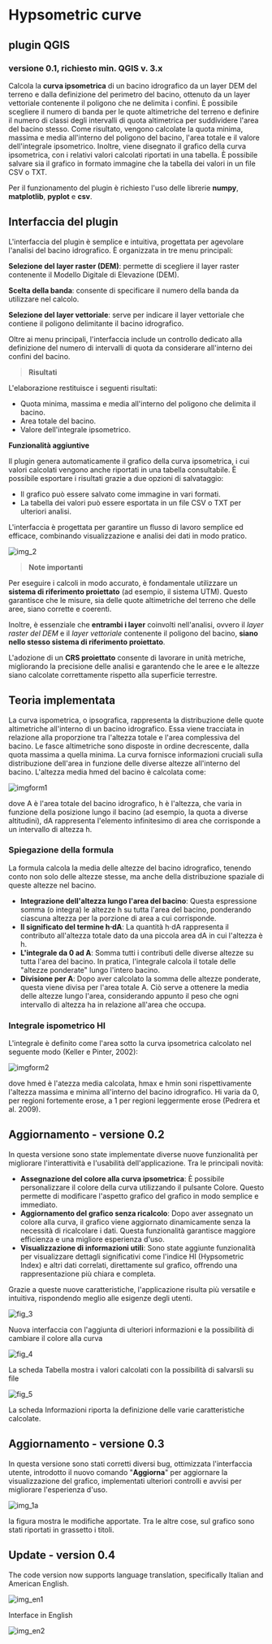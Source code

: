 # Hypsometric curve 
## plugin QGIS
### versione 0.1, richiesto min. QGIS v. 3.x

Calcola la **curva ipsometrica** di un bacino idrografico da un layer DEM del terreno e dalla definizione del perimetro del bacino, ottenuto da un layer vettoriale contenente il poligono che ne delimita i confini. È possibile scegliere il numero di banda per le quote altimetriche del terreno e definire il numero di classi degli intervalli di quota altimetrica per suddividere l'area del bacino stesso. Come risultato, vengono calcolate la quota minima, massima e media all'interno del poligono del bacino, l'area totale e il valore dell'integrale ipsometrico. Inoltre, viene disegnato il grafico della curva ipsometrica, con i relativi valori calcolati riportati in una tabella. È possibile salvare sia il grafico in formato immagine che la tabella dei valori in un file CSV o TXT.

Per il funzionamento del plugin è richiesto l'uso delle librerie **numpy**, **matplotlib**, **pyplot** e **csv**.

## Interfaccia del plugin
L'interfaccia del plugin è semplice e intuitiva, progettata per agevolare l'analisi del bacino idrografico. È organizzata in tre menu principali:

**Selezione del layer raster (DEM)**: permette di scegliere il layer raster contenente il Modello Digitale di Elevazione (DEM).

**Scelta della banda**: consente di specificare il numero della banda da utilizzare nel calcolo.

**Selezione del layer vettoriale**: serve per indicare il layer vettoriale che contiene il poligono delimitante il bacino idrografico.

Oltre ai menu principali, l'interfaccia include un controllo dedicato alla definizione del numero di intervalli di quota da considerare all'interno dei confini del bacino.

> **Risultati**

L'elaborazione restituisce i seguenti risultati:

- Quota minima, massima e media all'interno del poligono che delimita il bacino.
- Area totale del bacino.
- Valore dell'integrale ipsometrico.

**Funzionalità aggiuntive**

Il plugin genera automaticamente il grafico della curva ipsometrica, i cui valori calcolati vengono anche riportati in una tabella consultabile. È possibile esportare i risultati grazie a due opzioni di salvataggio:

- Il grafico può essere salvato come immagine in vari formati.
- La tabella dei valori può essere esportata in un file CSV o TXT per ulteriori analisi.

L'interfaccia è progettata per garantire un flusso di lavoro semplice ed efficace, combinando visualizzazione e analisi dei dati in modo pratico.

![img_2](https://github.com/user-attachments/assets/d801172e-eb46-4b0f-84f4-83e2f16cffb8)

> **Note importanti**

Per eseguire i calcoli in modo accurato, è fondamentale utilizzare un **sistema di riferimento proiettato** (ad esempio, il sistema UTM). Questo garantisce che le misure, sia delle quote altimetriche del terreno che delle aree, siano corrette e coerenti.

Inoltre, è essenziale che **entrambi i layer** coinvolti nell'analisi, ovvero il *layer raster del DEM* e il *layer vettoriale* contenente il poligono del bacino, **siano nello stesso sistema di riferimento proiettato**.

L'adozione di un **CRS proiettato** consente di lavorare in unità metriche, migliorando la precisione delle analisi e garantendo che le aree e le altezze siano calcolate correttamente rispetto alla superficie terrestre.

## Teoria implementata

La curva ispometrica, o ipsografica, rappresenta la distribuzione delle quote altimetriche all'interno di un bacino idrografico. Essa viene tracciata in relazione alla proporzione tra l'altezza totale e l'area complessiva del bacino. Le fasce altimetriche sono disposte in ordine decrescente, dalla quota massima a quella minima. La curva fornisce informazioni cruciali sulla distribuzione dell'area in funzione delle diverse altezze all'interno del bacino. L'altezza media hmed del bacino è calcolata come:

![imgform1](https://github.com/user-attachments/assets/554f1d6b-34cb-4399-baf2-ea4a799c8884)

dove A è l'area totale del bacino idrografico, h è l'altezza, che varia in funzione della posizione lungo il bacino (ad esempio, la quota a diverse altitudini), dA rappresenta l'elemento infinitesimo di area che corrisponde a un intervallo di altezza 
h. 

### Spiegazione della formula
La formula calcola la media delle altezze del bacino idrografico, tenendo conto non solo delle altezze stesse, ma anche della distribuzione spaziale di queste altezze nel bacino.

- **Integrazione dell'altezza lungo l'area del bacino**: Questa espressione somma (o integra) le altezze h su tutta l'area del bacino, ponderando ciascuna altezza per la porzione di area a cui corrisponde.
- **Il significato del termine h⋅dA**: La quantità h⋅dA rappresenta il contributo all'altezza totale dato da una piccola area dA in cui l'altezza è h.
- **L'integrale da 0 ad A**: Somma tutti i contributi delle diverse altezze su tutta l'area del bacino. In pratica, l'integrale calcola il totale delle "altezze ponderate" lungo l'intero bacino.
- **Divisione per A**: Dopo aver calcolato la somma delle altezze ponderate, questa viene divisa per l'area totale A. Ciò serve a ottenere la media delle altezze lungo l'area, considerando appunto il peso che ogni intervallo di altezza ha in relazione all'area che occupa.

### Integrale ispometrico HI
L'integrale è definito come l'area sotto la curva ipsometrica calcolato nel seguente modo (Keller e Pinter, 2002):

![imgform2](https://github.com/user-attachments/assets/0bcbf5fb-a907-4677-b821-7b50d0dd1b04)

dove hmed è l'atezza media calcolata, hmax e hmin soni rispettivamente l'altezza massima e minima all'interno del bacino idrografico. Hi varia da 0, per regioni fortemente erose, a 1 per regioni leggermente erose (Pedrera et al. 2009).

## Aggiornamento - versione 0.2

In questa versione sono state implementate diverse nuove funzionalità per migliorare l'interattività e l'usabilità dell'applicazione. Tra le principali novità:

- **Assegnazione del colore alla curva ipsometrica**: È possibile personalizzare il colore della curva utilizzando il pulsante Colore. Questo permette di modificare l'aspetto grafico del grafico in modo semplice e immediato.
- **Aggiornamento del grafico senza ricalcolo**: Dopo aver assegnato un colore alla curva, il grafico viene aggiornato dinamicamente senza la necessità di ricalcolare i dati. Questa funzionalità garantisce maggiore efficienza e una migliore esperienza d'uso.
- **Visualizzazione di informazioni utili**: Sono state aggiunte funzionalità per visualizzare dettagli significativi come l'indice HI (Hypsometric Index) e altri dati correlati, direttamente sul grafico, offrendo una rappresentazione più chiara e completa.

Grazie a queste nuove caratteristiche, l'applicazione risulta più versatile e intuitiva, rispondendo meglio alle esigenze degli utenti.

![fig_3](https://github.com/user-attachments/assets/b4ce74eb-aaa0-4aee-9c9e-4fb5af563797)

Nuova interfaccia con l'aggiunta di ulteriori informazioni e la possibilità di cambiare il colore alla curva

![fig_4](https://github.com/user-attachments/assets/1b6d72cc-6de7-4b2b-a459-17460ec23791)

La scheda Tabella mostra i valori calcolati con la possibilità di salvarsli su file

![fig_5](https://github.com/user-attachments/assets/c0d7ebfd-cd2a-48b1-bc3b-4f919945719b)

La scheda Informazioni riporta la definizione delle varie caratteristiche calcolate.

## Aggiornamento - versione 0.3

In questa versione sono stati corretti diversi bug, ottimizzata l'interfaccia utente, introdotto il nuovo comando "**Aggiorna**" per aggiornare la visualizzazione del grafico, implementati ulteriori controlli e avvisi per migliorare l'esperienza d'uso.

![img_1a](https://github.com/user-attachments/assets/f9983ec3-b07a-4e4d-8d4f-fdccc120255e)

la figura mostra le modifiche apportate. Tra le altre cose, sul grafico sono stati riportati in grassetto i titoli.

## Update - version 0.4

The code version now supports language translation, specifically Italian and American English.

![img_en1](https://github.com/user-attachments/assets/725bdcda-e314-4fe1-902f-909f8b2cbb08)

Interface in English

![img_en2](https://github.com/user-attachments/assets/f4e1c9ca-b542-4526-8414-10aa594b6fd5)


